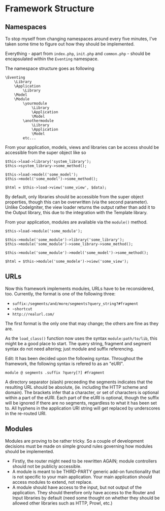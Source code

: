 Framework Structure
===================

Namespaces
----------

To stop myself from changing namespaces around every five minutes, I've taken
some time to figure out how they should be implemented.

Everything - apart from `index.php`, `init.php` and `common.php` - should be
encapsulated within the `Eventing` namespace.

The namespace structure goes as following

    \Eventing
        \Library
        \Application
            \Library
        \Model
        \Module
            \yourmodule
                \Library
                \Application
                \Model
            \anothermodule
                \Library
                \Application
                \Model
            etc...

From your application, models, views and libraries can be access should be
accessible from the super object like so

    $this->load->library('system_library');
    $this->system_library->some_method();
    
    $this->load->model('some_model');
    $this->model('some_model')->some_method();
    
    $html = $this->load->view('some_view', $data);

By default, only libraries should be accessible from the super object
properties, though this can be overwritten (via the second parameter).
Unlike CodeIgniter, the view loader returns the output rather than add it to the
Output library, this due to the integration with the Template library.

From your application, modules are available via the `module()` method.

    $this->load->module('some_module');
    
    $this->module('some_module')->library('some_library');
    $this->module('some_module')->some_library->some_method();
    
    $this->module('some_module')->model('some_model')->some_method();
    
    $html = $this->module('some_modele')->view('some_view');

URLs
----

Now this framework implements modules, URLs have to be reconsidered, too.
Currently, the format is one of the following three:

- `suffix:/segments/and/more/segments?query_string?#fragment`
- `~shortcut`
- `http://realurl.com/`

The first format is the only one that may change; the others are fine as they
are.

As the `load_class()` function now uses the syntax `module:path/to/lib`, this
might be a good place to start. The query string, fragment and segment syntax do
not need altering; just module and suffix referencing.

Edit: It has been decided upon the following syntax. Throughout the framework,
the following syntax is refered to as an "eURI".

    module @ segments .suffix ?query[?] #fragment

A directory separator (slash) preceeding the segments indicates that the
resulting URL should be absolute, (ie. including the HTTP scheme and domain).
The brackets infer that a character, or set of characters is optional within a
part of the eURI. Each part of the eURI is optional, though the suffix will be
ignored if there are no segments, regardless to what it has been set to.
All hyphens in the application URI string will get replaced by underscores in
the re-routed URI.

Modules
-------

Modules are proving to be rather tricky. So a couple of development decisions
must be made on simple ground rules governing how modules should be implemented.

- Firstly, the router might need to be rewritten AGAIN; module controllers
  should not be publicly accessible.
- A module is meant to be THIRD-PARTY generic add-on functionality that is not
  specific to your main application. Your main application should access modules
  to extend, not replace.
- A module should have access to the input, but not output of the application.
  They should therefore only have access to the Router and Input libraries by
  default (need some thought on whether they should be allowed other libraries
  such as HTTP, Prowl, etc.)
